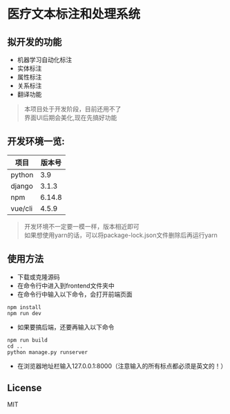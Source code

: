 # 医疗文本标注和处理系统
## 拟开发的功能
* 机器学习自动化标注
* 实体标注  
* 属性标注
* 关系标注
* 翻译功能


>  本项目处于开发阶段，目前还用不了  
> 界面UI后期会美化,现在先搞好功能  


## 开发环境一览:

| 项目 | 版本号 |
| ----| ----|
|python |3.9|
|django|3.1.3|
| npm|6.14.8|
| vue/cli| 4.5.9|  



> 开发环境不一定要一模一样，版本相近即可  
> 如果想使用yarn的话，可以将package-lock.json文件删除后再运行yarn  


## 使用方法
* 下载或克隆源码
* 在命令行中进入到frontend文件夹中
* 在命令行中输入以下命令，会打开前端页面
```
npm install
npm run dev
```
* 如果要搞后端，还要再输入以下命令
```
npm run build
cd ..
python manage.py runserver
```
* 在浏览器地址栏输入127.0.0.1:8000（注意输入的所有标点都必须是英文的！）


## License  
MIT
